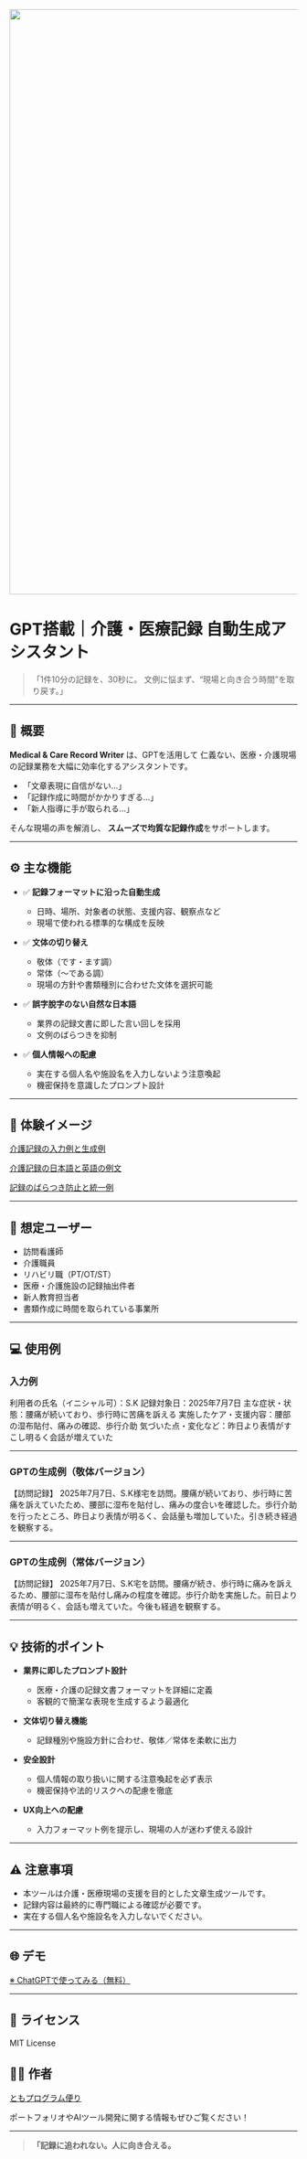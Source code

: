 <p align="center">
<img width="1536" height="1024" alt="「介護・医療記録の自動作成アシスタント" src="https://github.com/user-attachments/assets/c676bb77-4ec7-4208-a061-03d7346ccb03" />

</p>

# GPT搭載｜介護・医療記録 自動生成アシスタント

> 「1件10分の記録を、30秒に。
> 文例に悩まず、“現場と向き合う時間”を取り戻す。」

---

## 📌 概要

**Medical & Care Record Writer** は、GPTを活用して
仁義ない、医療・介護現場の記録業務を大幅に効率化するアシスタントです。

* 「文章表現に自信がない…」
* 「記録作成に時間がかかりすぎる…」
* 「新人指導に手が取られる…」

そんな現場の声を解消し、
**スムーズで均質な記録作成**をサポートします。

---

## ⚙️ 主な機能

* ✅ **記録フォーマットに沿った自動生成**

  * 日時、場所、対象者の状態、支援内容、観察点など
  * 現場で使われる標準的な構成を反映

* ✅ **文体の切り替え**

  * 敬体（です・ます調）
  * 常体（〜である調）
  * 現場の方針や書類種別に合わせた文体を選択可能

* ✅ **誤字脫字のない自然な日本語**

  * 業界の記録文書に即した言い回しを採用
  * 文例のばらつきを抑制

* ✅ **個人情報への配慮**

  * 実在する個人名や施設名を入力しないよう注意喚起
  * 機密保持を意識したプロンプト設計

---

## 📸 **体験イメージ**

[介護記録の入力例と生成例](https://github.com/TomoProgrammingDayori/-Medical-Care-Record-Writer/blob/main/%E3%82%B9%E3%82%AF%E3%83%AA%E3%83%BC%E3%83%B3%E3%82%B7%E3%83%A7%E3%83%83%E3%83%88/%E4%BB%8B%E8%AD%B7%E8%A8%98%E9%8C%B2%E3%81%AE%E5%85%A5%E5%8A%9B%E4%BE%8B%E3%81%A8%E7%94%9F%E6%88%90%E4%BE%8B.jpeg)

[介護記録の日本語と英語の例文](https://github.com/TomoProgrammingDayori/-Medical-Care-Record-Writer/blob/main/%E3%82%B9%E3%82%AF%E3%83%AA%E3%83%BC%E3%83%B3%E3%82%B7%E3%83%A7%E3%83%83%E3%83%88/%E4%BB%8B%E8%AD%B7%E8%A8%98%E9%8C%B2%E3%81%AE%E6%97%A5%E6%9C%AC%E8%AA%9E%E3%81%A8%E8%8B%B1%E8%AA%9E%E3%81%AE%E4%BE%8B%E6%96%87.jpeg)

[記録のばらつき防止と統一例](https://github.com/TomoProgrammingDayori/-Medical-Care-Record-Writer/blob/main/%E3%82%B9%E3%82%AF%E3%83%AA%E3%83%BC%E3%83%B3%E3%82%B7%E3%83%A7%E3%83%83%E3%83%88/%E8%A8%98%E9%8C%B2%E3%81%AE%E3%81%B0%E3%82%89%E3%81%A4%E3%81%8D%E9%98%B2%E6%AD%A2%E3%81%A8%E7%B5%B1%E4%B8%80%E4%BE%8B.jpeg)

---

## 🎯 想定ユーザー

* 訪問看護師
* 介護職員
* リハビリ職（PT/OT/ST）
* 医療・介護施設の記録抽出件者
* 新人教育担当者
* 書類作成に時間を取られている事業所

---

## 💻 使用例

### 入力例

利用者の氏名（イニシャル可）：S.K
記録対象日：2025年7月7日
主な症状・状態：腰痛が続いており、歩行時に苦痛を訴える
実施したケア・支援内容：腰部の湿布貼付、痛みの確認、歩行介助
気づいた点・変化など：昨日より表情がすこし明るく会話が増えていた

---

### GPTの生成例（敬体バージョン）

【訪問記録】
2025年7月7日、S.K様宅を訪問。腰痛が続いており、歩行時に苦痛を訴えていたため、腰部に湿布を貼付し、痛みの度合いを確認した。歩行介助を行ったところ、昨日より表情が明るく、会話量も増加していた。引き続き経過を観察する。

---

### GPTの生成例（常体バージョン）

【訪問記録】
2025年7月7日、S.K宅を訪問。腰痛が続き、歩行時に痛みを訴えるため、腰部に湿布を貼付し痛みの程度を確認。歩行介助を実施した。前日より表情が明るく、会話も増えていた。今後も経過を観察する。

---

## 💡 技術的ポイント

* **業界に即したプロンプト設計**

  * 医療・介護の記録文書フォーマットを詳細に定義
  * 客観的で簡潔な表現を生成するよう最適化

* **文体切り替え機能**

  * 記録種別や施設方針に合わせ、敬体／常体を柔軟に出力

* **安全設計**

  * 個人情報の取り扱いに関する注意喚起を必ず表示
  * 機密保持や法的リスクへの配慮を徹底

* **UX向上への配慮**

  * 入力フォーマット例を提示し、現場の人が迷わず使える設計

---

## ⚠️ 注意事項

* 本ツールは介護・医療現場の支援を目的とした文章生成ツールです。
* 記録内容は最終的に専門職による確認が必要です。
* 実在する個人名や施設名を入力しないでください。

---

## 🌐 デモ

[※ ChatGPTで使ってみる（無料）](https://chatgpt.com/g/g-686c82cfe2e88191a974d81037431cf7-yi-liao-jie-hu-xian-chang-noji-lu-wen-shu-zi-dong-sheng-cheng-asisutanto)

---

## 📄 ライセンス

MIT License

## 🧑‍💻 作者

[ともプログラム便り](https://github.com/TomoProgrammingDayori)

ポートフォリオやAIツール開発に関する情報もぜひご覧ください！

---

>  **「記録に追われない。人に向き合える。**

